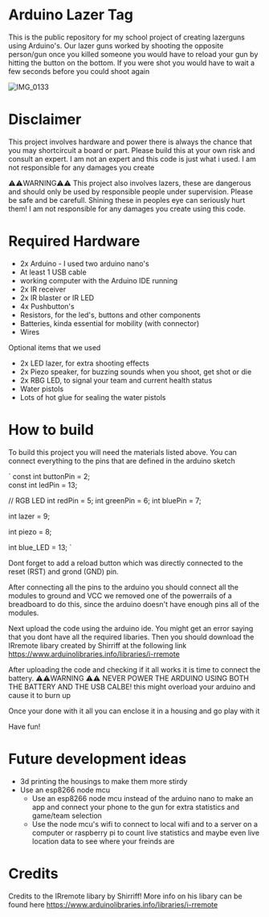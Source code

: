 # Arduino Lazer Tag
This is the public repository for my school project of creating lazerguns using Arduino's. Our lazer guns worked by shooting the opposite person/gun once you killed someone you would have to reload your gun by hitting the button on the bottom. If you were shot you would have to wait a few seconds before you could shoot again

![IMG_0133](https://user-images.githubusercontent.com/61181739/75017129-b52cfb00-548c-11ea-9102-b14d7b8ecdae.JPG)

# Disclaimer
This project involves hardware and power there is always the chance that you may shortcircuit a board or part. Please build this at your own risk and consult an expert. I am not an expert and this code is just what i used. I am not responsible for any damages you create

⚠️⚠️WARNING⚠️⚠️ This project also involves lazers, these are dangerous and should only be used by responsible people under supervision. Please be safe and be carefull. Shining these in peoples eye can seriously hurt them! I am not responsible for any damages you create using this code.

# Required Hardware
- 2x Arduino - I used two arduino nano's
- At least 1 USB cable
- working computer with the Arduino IDE running 
- 2x IR receiver
- 2x IR blaster or IR LED
- 4x Pushbutton's
- Resistors, for the led's, buttons and other components
- Batteries, kinda essential for mobility (with connector)
- Wires

Optional items that we used
- 2x LED lazer, for extra shooting effects
- 2x Piezo speaker, for buzzing sounds when you shoot, get shot or die
- 2x RBG LED, to signal your team and current health status
- Water pistols
- Lots of hot glue for sealing the water pistols


# How to build
To build this project you will need the materials listed above. You can connect everything to the pins that are defined in the arduino sketch

`
const int buttonPin = 2;    
const int ledPin =  13;      

// RGB LED
int redPin = 5;
int greenPin = 6;
int bluePin = 7;

int lazer = 9;

int piezo = 8;

int blue_LED = 13;
`

Dont forget to add a reload button which was directly connected to the reset (RST) and grond (GND) pin. 

After connecting all the pins to the arduino you should connect all the modules to ground and VCC we removed one of the powerrails of a breadboard to do this, since the arduino doesn't have enough pins all of the modules. 

Next upload the code using the arduino ide. You might get an error saying that you dont have all the required libaries. Then you should download the IRremote libary created by Shirriff at the following link https://www.arduinolibraries.info/libraries/i-rremote

After uploading the code and checking if it all works it is time to connect the battery. 
⚠️⚠️WARNING ⚠️⚠️ NEVER POWER THE ARDUINO USING BOTH THE BATTERY AND THE USB CALBE! this might overload your arduino and cause it to burn up

Once your done with it all you can enclose it in a housing and go play with it

Have fun!

# Future development ideas
- 3d printing the housings to make them more stirdy
- Use an esp8266 node mcu
  - Use an esp8266 node mcu instead of the arduino nano to make an app and connect your phone to the gun for extra statistics and game/team selection
  - Use the node mcu's wifi to connect to local wifi and to a server on a computer or raspberry pi to count live statistics and maybe even live location data to see where your freinds are

# Credits
Credits to the IRremote libary by Shirriff! More info on his libary can be found here
https://www.arduinolibraries.info/libraries/i-rremote
